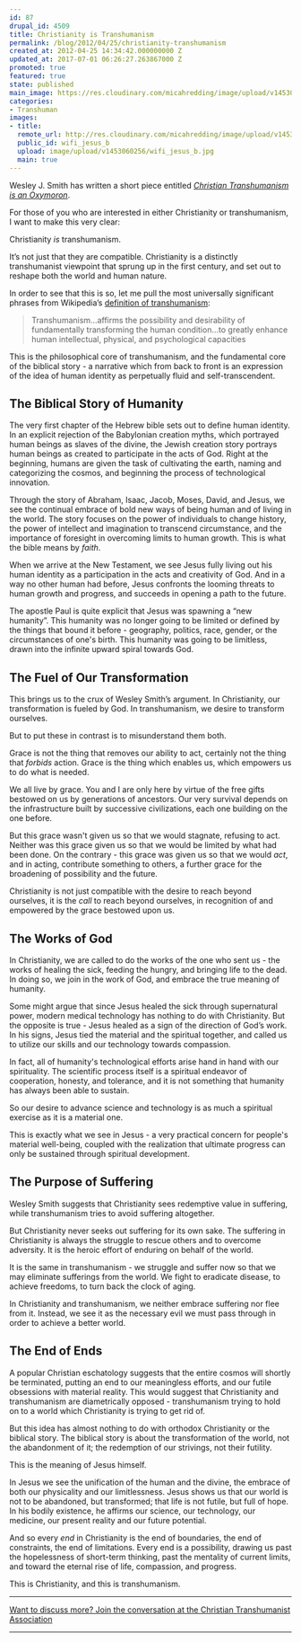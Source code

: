 ```yaml
---
id: 87
drupal_id: 4509
title: Christianity is Transhumanism
permalink: /blog/2012/04/25/christianity-transhumanism
created_at: 2012-04-25 14:34:42.000000000 Z
updated_at: 2017-07-01 06:26:27.263867000 Z
promoted: true
featured: true
state: published
main_image: https://res.cloudinary.com/micahredding/image/upload/v1453060256/wifi_jesus_b.jpg
categories:
- Transhuman
images:
- title: 
  remote_url: http://res.cloudinary.com/micahredding/image/upload/v1453060256/wifi_jesus_b.jpg
  public_id: wifi_jesus_b
  upload: image/upload/v1453060256/wifi_jesus_b.jpg
  main: true
---
```

Wesley J. Smith has written a short piece entitled *[Christian Transhumanism is an Oxymoron](http://www.firstthings.com/blogs/secondhandsmoke/2012/04/21/christian-transhumanist-is-an-oxymoron/)*. 

For those of you who are interested in either Christianity or transhumanism, I want to make this very clear:

Christianity *is* transhumanism.

It’s not just that they are compatible. Christianity is a distinctly transhumanist viewpoint that sprung up in the first century, and set out to reshape both the world and human nature. 

In order to see that this is so, let me pull the most universally significant phrases from Wikipedia’s [definition of transhumanism](http://en.wikipedia.org/wiki/Transhumanism):

> Transhumanism…affirms the possibility and desirability of fundamentally transforming the human condition…to greatly enhance human intellectual, physical, and psychological capacities  

This is the philosophical core of transhumanism, and the fundamental core of the biblical story - a narrative which from back to front is an expression of the idea of human identity as perpetually fluid and self-transcendent. 


## The Biblical Story of Humanity

The very first chapter of the Hebrew bible sets out to define human identity. In an explicit rejection of the Babylonian creation myths, which portrayed human beings as slaves of the divine, the Jewish creation story portrays human beings as created to participate in the acts of God. Right at the beginning, humans are given the task of cultivating the earth, naming and categorizing the cosmos, and beginning the process of technological innovation. 

Through the story of Abraham, Isaac, Jacob, Moses, David, and Jesus, we see the continual embrace of bold new ways of being human and of living in the world. The story focuses on the power of individuals to change history, the power of intellect and imagination to transcend circumstance, and the importance of foresight in overcoming limits to human growth. This is what the bible means by *faith*. 

When we arrive at the New Testament, we see Jesus fully living out his human identity as a participation in the acts and creativity of God. And in a way no other human had before, Jesus confronts the looming threats to human growth and progress, and succeeds in opening a path to the future. 

The apostle Paul is quite explicit that Jesus was spawning a “new humanity”. This humanity was no longer going to be limited or defined by the things that bound it before - geography, politics, race, gender, or the circumstances of one's birth. This humanity was going to be limitless, drawn into the infinite upward spiral towards God. 


## The Fuel of Our Transformation

This brings us to the crux of Wesley Smith’s argument. In Christianity, our transformation is fueled by God. In transhumanism, we desire to transform ourselves. 

But to put these in contrast is to misunderstand them both. 

Grace is not the thing that removes our ability to act, certainly not the thing that *forbids* action. Grace is the thing which enables us, which empowers us to do what is needed. 

We all live by grace. You and I are only here by virtue of the free gifts bestowed on us by generations of ancestors. Our very survival depends on the infrastructure built by successive civilizations, each one building on the one before. 

But this grace wasn't given us so that we would stagnate, refusing to act. Neither was this grace given us so that we would be limited by what had been done. On the contrary - this grace was given us so that we would *act*, and in acting, contribute something to others, a further grace for the broadening of possibility and the future. 

Christianity is not just compatible with the desire to reach beyond ourselves, it is the *call* to reach beyond ourselves, in recognition of and empowered by the grace bestowed upon us.  


## The Works of God

In Christianity, we are called to do the works of the one who sent us - the works of healing the sick, feeding the hungry, and bringing life to the dead. In doing so, we join in the work of God, and embrace the true meaning of humanity. 

Some might argue that since Jesus healed the sick through supernatural power, modern medical technology has nothing to do with Christianity. But the opposite is true - Jesus healed as a sign of the direction of God’s work. In his signs, Jesus tied the material and the spiritual together, and called us to utilize our skills and our technology towards compassion. 

In fact, all of humanity's technological efforts arise hand in hand with our spirituality. The scientific process itself is a spiritual endeavor of cooperation, honesty, and tolerance, and it is not something that humanity has always been able to sustain. 

So our desire to advance science and technology is as much a spiritual exercise as it is a material one. 

This is exactly what we see in Jesus - a very practical concern for people's material well-being, coupled with the realization that ultimate progress can only be sustained through spiritual development. 


## The Purpose of Suffering

Wesley Smith suggests that Christianity sees redemptive value in suffering, while transhumanism tries to avoid suffering altogether. 

But Christianity never seeks out suffering for its own sake. The suffering in Christianity is always the struggle to rescue others and to overcome adversity. It is the heroic effort of enduring on behalf of the world.

It is the same in transhumanism - we struggle and suffer now so that we may eliminate sufferings from the world. We fight to eradicate disease, to achieve freedoms, to turn back the clock of aging. 

In Christianity and transhumanism, we neither embrace suffering nor flee from it. Instead, we see it as the necessary evil we must pass through in order to achieve a better world.


## The End of Ends

A popular Christian eschatology suggests that the entire cosmos will shortly be terminated, putting an end to our meaningless efforts, and our futile obsessions with material reality. This would suggest that Christianity and transhumanism are diametrically opposed - transhumanism trying to hold on to a world which Christianity is trying to get rid of.

But this idea has almost nothing to do with orthodox Christianity or the biblical story. The biblical story is about the transformation of the world, not the abandonment of it; the redemption of our strivings, not their futility.

This is the meaning of Jesus himself. 

In Jesus we see the unification of the human and the divine, the embrace of both our physicality and our limitlessness. Jesus shows us that our world is not to be abandoned, but transformed; that life is not futile, but full of hope. In his bodily existence, he affirms our science, our technology, our medicine, our present reality and our future potential.

And so every *end* in Christianity is the end of boundaries, the end of constraints, the end of limitations. Every end is a possibility, drawing us past the hopelessness of short-term thinking, past the mentality of current limits, and toward the eternal rise of life, compassion, and progress.

This is Christianity, and this is transhumanism.
  
---  

[Want to discuss more? Join the conversation at the Christian Transhumanist Association](https://www.facebook.com/groups/ChristianTranshumanistAssociation/)

---

<!-- Even the famed *Garden of Eden* story is not about a pristine environment, intended to be the eternal home of mankind, but about the establishment of the minimum viable set of conditions for the launching of humanity's own task of cultivating and tending the world. //-->
